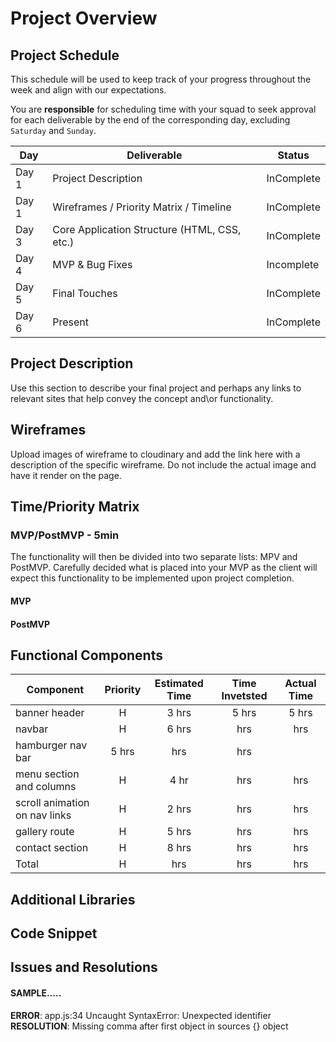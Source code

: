 # Project Overview

## Project Schedule

This schedule will be used to keep track of your progress throughout the week and align with our expectations.  

You are **responsible** for scheduling time with your squad to seek approval for each deliverable by the end of the corresponding day, excluding `Saturday` and `Sunday`.

|  Day | Deliverable | Status
|---|---| ---|
|Day 1| Project Description | InComplete
|Day 1| Wireframes / Priority Matrix / Timeline | InComplete
|Day 3| Core Application Structure (HTML, CSS, etc.) | InComplete
|Day 4| MVP & Bug Fixes | Incomplete
|Day 5| Final Touches | InComplete
|Day 6| Present | InComplete


## Project Description

Use this section to describe your final project and perhaps any links to relevant sites that help convey the concept and\or functionality.


## Wireframes

Upload images of wireframe to cloudinary and add the link here with a description of the specific wireframe. Do not include the actual image and have it render on the page.  


## Time/Priority Matrix 



### MVP/PostMVP - 5min

The functionality will then be divided into two separate lists: MPV and PostMVP.  Carefully decided what is placed into your MVP as the client will expect this functionality to be implemented upon project completion.  

#### MVP



#### PostMVP 



## Functional Components

| Component | Priority | Estimated Time | Time Invetsted | Actual Time |
| --- | :---: |  :---: | :---: | :---: |
| banner header | H | 3 hrs | 5 hrs | 5 hrs |
| navbar | H | 6 hrs |  hrs |  hrs |
| hamburger nav bar | 5 hrs | hrs | hrs | 
| menu section and columns | H | 4 hr | hrs | hrs | 
| scroll animation on nav links | H | 2 hrs |  hrs | hrs | 
| gallery route | H | 5 hrs | hrs | hrs |
| contact section | H | 8 hrs | hrs | hrs |
| Total | H | hrs| hrs | hrs |

## Additional Libraries


## Code Snippet


## Issues and Resolutions


#### SAMPLE.....
**ERROR**: app.js:34 Uncaught SyntaxError: Unexpected identifier                                
**RESOLUTION**: Missing comma after first object in sources {} object
